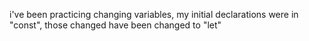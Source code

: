i've been practicing changing variables, my initial declarations were in "const", those changed have been changed to "let"
